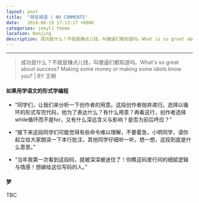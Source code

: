 ```yaml
---
layout: post
title:  "胡言胡语 | NO COMMENTS"
date:   2018-06-19 17:13:17 +0800
categories: jekyll theme
location: Nanjing
description: 成功是什么？不就是赚点儿钱，叫傻逼们都知道吗。What is so great about success? Making some money or making some idiots know you?
---
```

---
>成功是什么？不就是赚点儿钱，叫傻逼们都知道吗。What's so great about success? Making some money or making some idiots know you?
> | BY 王朔


#### 如果用学语文的形式学编程

- “同学们，让我们来分析一下创作者的用意。这段创作者抛弃递归，选择以循环的形式写完代码，他为了表达什么？有什么用意？再看这行，创作者选择while循环而不是for，又有什么深远含义与影响？是否为前后呼应？”

- “接下来这段同学们可能觉得有些命令难以理解，不要着急，小明同学，请你起立给大家朗读一下本行批注，其他同学仔细听一听，想一想，这段到底是什么意思。”

- “当年我第一次看到这段码，就被深深被迷住了！你瞧这码里行间的细腻逻辑与情感！想嫁给这位写码的人。”

#### 梦

TBC
